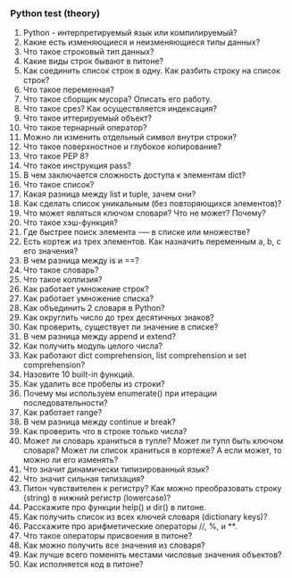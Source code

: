 ### Python test (theory)

1) Python - интерпретируемый язык или компилируемый?
2) Какие есть изменяющиеся и неизменяющиеся типы данных?
3) Что такое строковый тип данных?
4) Какие виды строк бывают в питоне?
5) Как соединить список строк в одну. Как разбить строку на список строк?
6) Что такое переменная?
7) Что такое сборщик мусора? Описать его работу.
8) Что такое срез? Как осуществляется индексация?
9) Что такое иттерируемый объект?
10) Что такое тернарный оператор?
11) Можно ли изменить отдельный символ внутри строки?
12) Что такое поверхностное и глубокое копирование?
13) Что такое PEP 8?
14) Что такое инструкция pass?
15) В чем заключается сложность доступа к элементам dict?
16) Что такое список?
17) Какая разница между list и tuple, зачем они?
18) Как сделать список уникальным (без повторяющихся элементов)?
19) Что может являться ключом словаря? Что не может? Почему?
20) Что такое хэш-функция?
21) Где быстрее поиск элемента -— в списке или множестве?
22) Есть кортеж из трех элементов. Как назначить переменным a, b, c его значения?
23) В чем разница между is и ==?
24) Что такое словарь?
25) Что такое коллизия?
26) Как работает умножение строк?
27) Как работает умножение списка?
28) Как объединить 2 словаря в Python?
29) Как округлить число до трех десятичных знаков?
30) Как проверить, существует ли значение в списке?
31) В чем разница между append и extend?
32) Как получить модуль целого числа?
33) Как работают dict comprehension, list comprehension и set comprehension?
34) Назовите 10 built-in функций.
35) Как удалить все пробелы из строки?
36) Почему мы используем enumerate() при итерации последовательности?
37) Как работает range?
38) В чем разница между continue и break?
39) Как проверить что в строке только числа?
40) Может ли словарь храниться в тупле? Может ли тупл быть ключом словаря? Может ли список храниться в кортеже? А если может, то можно ли его изменять?
41) Что значит динамически типизированный язык?
42) Что значит сильная типизация?
43) Питон чувствителен к регистру? Как можно преобразовать строку (string) в нижний регистр (lowercase)?
44) Расскажите про функции help() и dir() в питоне.
45) Как получить список из всех ключей словаря (dictionary keys)?
46) Расскажите про арифметические операторы //, %, и **.
47) Что такое операторы присвоения в питоне?
48) Как можно получить все значения из словаря?
49) Как лучше всего поменять местами числовые значения объектов?
50) Как исполняется код в питоне?